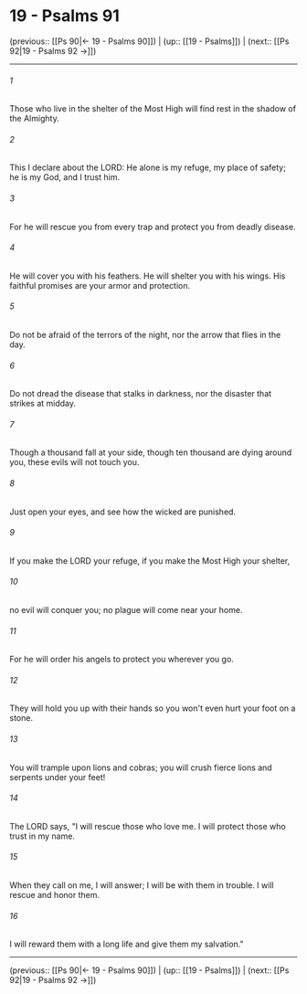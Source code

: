 # 19 - Psalms 91

(previous:: [[Ps 90|← 19 - Psalms 90]]) | (up:: [[19 - Psalms]]) | (next:: [[Ps 92|19 - Psalms 92 →]])

***


###### 1 
Those who live in the shelter of the Most High will find rest in the shadow of the Almighty. 

###### 2 
This I declare about the LORD: He alone is my refuge, my place of safety; he is my God, and I trust him. 

###### 3 
For he will rescue you from every trap and protect you from deadly disease. 

###### 4 
He will cover you with his feathers. He will shelter you with his wings. His faithful promises are your armor and protection. 

###### 5 
Do not be afraid of the terrors of the night, nor the arrow that flies in the day. 

###### 6 
Do not dread the disease that stalks in darkness, nor the disaster that strikes at midday. 

###### 7 
Though a thousand fall at your side, though ten thousand are dying around you, these evils will not touch you. 

###### 8 
Just open your eyes, and see how the wicked are punished. 

###### 9 
If you make the LORD your refuge, if you make the Most High your shelter, 

###### 10 
no evil will conquer you; no plague will come near your home. 

###### 11 
For he will order his angels to protect you wherever you go. 

###### 12 
They will hold you up with their hands so you won't even hurt your foot on a stone. 

###### 13 
You will trample upon lions and cobras; you will crush fierce lions and serpents under your feet! 

###### 14 
The LORD says, "I will rescue those who love me. I will protect those who trust in my name. 

###### 15 
When they call on me, I will answer; I will be with them in trouble. I will rescue and honor them. 

###### 16 
I will reward them with a long life and give them my salvation."

***

(previous:: [[Ps 90|← 19 - Psalms 90]]) | (up:: [[19 - Psalms]]) | (next:: [[Ps 92|19 - Psalms 92 →]])
